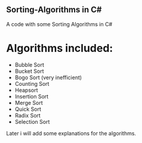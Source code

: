 ## Sorting-Algorithms in C#
A code with some Sorting Algorithms in C#

# Algorithms included:
- Bubble Sort
- Bucket Sort
- Bogo Sort (very inefficient)
- Counting Sort
- Heapsort
- Insertion Sort
- Merge Sort
- Quick Sort
- Radix Sort
- Selection Sort

Later i will add some explanations for the algorithms.
